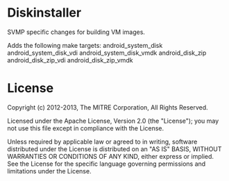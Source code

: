 Diskinstaller
=============

SVMP specific changes for building VM images.

Adds the following make targets:
  android_system_disk
  android_system_disk_vdi
  android_system_disk_vmdk
  android_disk_zip
  android_disk_zip_vdi
  android_disk_zip_vmdk


License
=======
Copyright (c) 2012-2013, The MITRE Corporation, All Rights Reserved.

Licensed under the Apache License, Version 2.0 (the "License");
you may not use this file except in compliance with the License.

Unless required by applicable law or agreed to in writing, software
distributed under the License is distributed on an "AS IS" BASIS,
WITHOUT WARRANTIES OR CONDITIONS OF ANY KIND, either express or implied.
See the License for the specific language governing permissions and
limitations under the License.
